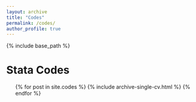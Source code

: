 ```yaml
---
layout: archive
title: "Codes"
permalink: /codes/
author_profile: true
---
```


{% include base_path %}

Stata Codes
======
  <ul>{% for post in site.codes %}
    {% include archive-single-cv.html %}
  {% endfor %}</ul>
  

